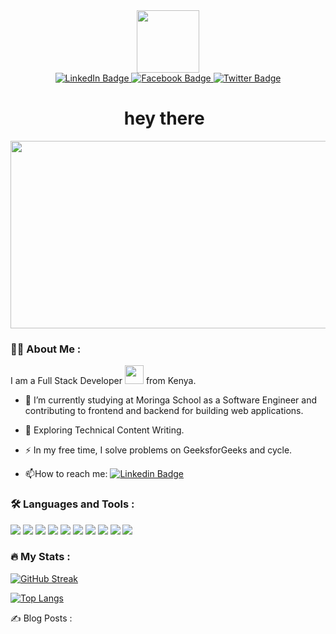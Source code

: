 <div id="header" align="center">
  <img src="https://media.giphy.com/media/M9gbBd9nbDrOTu1Mqx/giphy.gif" width="100"/>
</div>

<div id="badges" align="center">
  <a href="https://www.linkedin.com/in/nancy-mwende-434466207/">
    <img src="https://img.shields.io/badge/LinkedIn-blue?style=for-the-badge&logo=linkedin&logoColor=white" alt="LinkedIn Badge"/>
  </a>
  <a href="https://web.facebook.com/nancie.mwesh.9">
    <img src="https://img.shields.io/badge/Facebook-red?style=for-the-badge&logo=facebook&logoColor=white" alt="Facebook Badge"/>
  </a>
  <a href="https://twitter.com/nancyMw32521322">
    <img src="https://img.shields.io/badge/Twitter-blue?style=for-the-badge&logo=twitter&logoColor=white" alt="Twitter Badge"/>
  </a>
</div>

<img src="https://komarev.com/ghpvc/?username=nancymwende&style=flat-square&color=blue" alt=""/>

<h1 align="center" >
  hey there
  <img src="https://media.giphy.com/media/hvRJCLFzcasrR4ia7z/giphy.gif" align="center" width="5px" height="20px"/>
</h1>

<div align="center" align="center">
  <img src="https://media.giphy.com/media/dWesBcTLavkZuG35MI/giphy.gif" width="600" height="300"/>
</div>

### :woman_technologist: About Me :
I am a Full Stack Developer <img src="https://media.giphy.com/media/WUlplcMpOCEmTGBtBW/giphy.gif" width="30"> from Kenya.

- :telescope: I’m currently studying at Moringa School as a Software Engineer and contributing to frontend and backend for building web applications.

- :seedling: Exploring Technical Content Writing.

- :zap: In my free time, I solve problems on GeeksforGeeks and cycle.

- :mailbox:How to reach me: [![Linkedin Badge](https://img.shields.io/badge/-nancie-blue?style=flat&logo=Linkedin&logoColor=white)](https://www.linkedin.com/in/nancy-mwende-434466207/)

### :hammer_and_wrench: Languages and Tools :
<p>
<img src="https://img.shields.io/badge/HTML5-E34F26?style=for-the-badge&logo=html5&logoColor=white">
<img src="https://img.shields.io/badge/CSS-0077B5?&style=for-the-badge&logo=css3&logoColor=white">
<img src="https://img.shields.io/badge/JavaScript-F7DF1E?style=for-the-badge&logo=javascript&logoColor=white">
<img src="https://img.shields.io/badge/Angular-14354C?style=for-the-badge&logo=angular&logoColor=red">
<img src="https://img.shields.io/badge/Bootstrap-563D7C?style=for-the-badge&logo=bootstrap&logoColor=white">
<img src="https://img.shields.io/badge/Flask-14354C?style=for-the-badge&logo=flask&logoColor=white">
<img src="https://img.shields.io/badge/Django-092E20?style=for-the-badge&logo=django&logoColor=white">
<img src="https://img.shields.io/badge/Figma-4EA94B?style=for-the-badge&logo=figma&logoColor=white">
<img src="https://img.shields.io/badge/Vscode-0077B5?style=for-the-badge&logo=visual-studio-code&logoColor=white">
<img src="https://img.shields.io/badge/PostgreSQL-14354C?style=for-the-badge&logo=postgreSQL&logoColor=blue">
</p>

### :fire: My Stats :
[![GitHub Streak](http://github-readme-streak-stats.herokuapp.com?user=nancymwende&theme=dark&background=000000)](https://git.io/streak-stats)

[![Top Langs](https://github-readme-stats.vercel.app/api/top-langs/?username=nancymwende&layout=compact&theme=vision-friendly-dark)](https://github.com/anuraghazra/github-readme-stats)


:writing_hand: Blog Posts :
